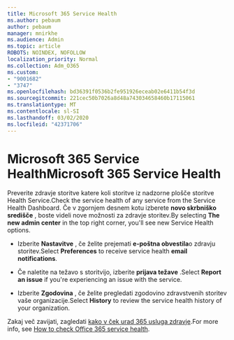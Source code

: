 ```yaml
---
title: Microsoft 365 Service Health
ms.author: pebaum
author: pebaum
manager: mnirkhe
ms.audience: Admin
ms.topic: article
ROBOTS: NOINDEX, NOFOLLOW
localization_priority: Normal
ms.collection: Adm_O365
ms.custom:
- "9001682"
- "3747"
ms.openlocfilehash: bd36391f0536b2fe951926eceab02e6411b54f3d
ms.sourcegitcommit: 221cec50b7026a8d48a743034658460b17115061
ms.translationtype: MT
ms.contentlocale: sl-SI
ms.lasthandoff: 03/02/2020
ms.locfileid: "42371706"
---
```

# <a name="microsoft-365-service-health"></a><span data-ttu-id="e00e3-102">Microsoft 365 Service Health</span><span class="sxs-lookup"><span data-stu-id="e00e3-102">Microsoft 365 Service Health</span></span>


<span data-ttu-id="e00e3-103">Preverite zdravje storitve katere koli storitve iz nadzorne plošče storitve Health Service.</span><span class="sxs-lookup"><span data-stu-id="e00e3-103">Check the service health of any service from the Service Health Dashboard.</span></span> <span data-ttu-id="e00e3-104">Če v zgornjem desnem kotu izberete **novo skrbniško središče** , boste videli nove možnosti za zdravje storitev.</span><span class="sxs-lookup"><span data-stu-id="e00e3-104">By selecting **The new admin center** in the top right corner, you'll see new Service Health options.</span></span>

- <span data-ttu-id="e00e3-105">Izberite **Nastavitve** , če želite prejemati **e-poštna obvestila**o zdravju storitev.</span><span class="sxs-lookup"><span data-stu-id="e00e3-105">Select **Preferences** to receive service health **email notifications**.</span></span>

- <span data-ttu-id="e00e3-106">Če naletite na težavo s storitvijo, izberite **prijava težave** .</span><span class="sxs-lookup"><span data-stu-id="e00e3-106">Select **Report an issue** if you're experiencing an issue with the service.</span></span>

- <span data-ttu-id="e00e3-107">Izberite **Zgodovina** , če želite pregledati zgodovino zdravstvenih storitev vaše organizacije.</span><span class="sxs-lookup"><span data-stu-id="e00e3-107">Select **History** to review the service health history of your organization.</span></span> 

<span data-ttu-id="e00e3-108">Zakaj več zavijati, zagledati [kako v ček urad 365 usluga zdravje](https://docs.microsoft.com/en-us/office365/enterprise/view-service-health).</span><span class="sxs-lookup"><span data-stu-id="e00e3-108">For more info, see [How to check Office 365 service health](https://docs.microsoft.com/en-us/office365/enterprise/view-service-health).</span></span> 